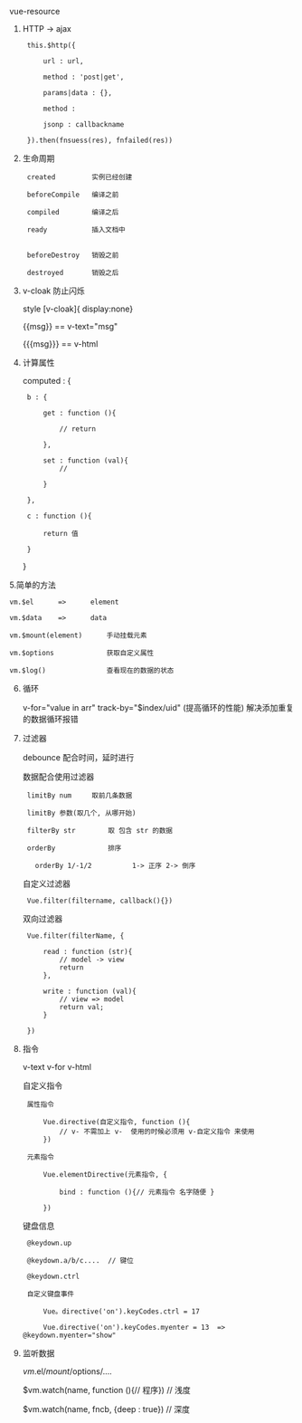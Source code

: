 vue-resource

1. HTTP -> ajax

        this.$http({

            url : url,

            method : 'post|get',

            params|data : {},

            method :

            jsonp : callbackname

        }).then(fnsuess(res), fnfailed(res))

2. 生命周期

        created         实例已经创建

        beforeCompile   编译之前

        compiled        编译之后

        ready           插入文档中


        beforeDestroy   销毁之前

        destroyed       销毁之后

3. v-cloak 防止闪烁

    style
    [v-cloak]{ display:none}

    {{msg}} == v-text="msg"

    {{{msg}}} == v-html


4. 计算属性

    computed : {

        b : {

            get : function (){

                // return

            },

            set : function (val){
                //

            }

        },

        c : function (){

            return 值

        }
    }


5.简单的方法

    vm.$el      =>      element

    vm.$data    =>      data

    vm.$mount(element)      手动挂载元素

    vm.$options             获取自定义属性

    vm.$log()               查看现在的数据的状态


6. 循环

    v-for="value in arr"  track-by="$index/uid"     (提高循环的性能) 解决添加重复的数据循环报错

7. 过滤器

    debounce        配合时间，延时进行

    数据配合使用过滤器

        limitBy num     取前几条数据

        limitBy 参数(取几个, 从哪开始)

        filterBy str        取 包含 str 的数据

        orderBy             排序

          orderBy 1/-1/2          1-> 正序 2-> 倒序

    自定义过滤器

        Vue.filter(filtername, callback(){})

    双向过滤器

        Vue.filter(filterName, {

            read : function (str){
                // model -> view
                return
            },

            write : function (val){
                // view => model
                return val;
            }

        })

8. 指令

    v-text
    v-for
    v-html

    自定义指令

        属性指令

            Vue.directive(自定义指令, function (){
                // v- 不需加上 v-  使用的时候必须用 v-自定义指令 来使用
            })

        元素指令

            Vue.elementDirective(元素指令, {

                bind : function (){// 元素指令 名字随便 }

            })

    键盘信息

        @keydown.up

        @keydown.a/b/c....  // 键位

        @keydown.ctrl

        自定义键盘事件

            Vue。directive('on').keyCodes.ctrl = 17

            Vue.directive('on').keyCodes.myenter = 13  =>  @keydown.myenter="show"

9. 监听数据

    $vm.$el/$mount/$options/....

    $vm.watch(name, function (){// 程序})     // 浅度

    $vm.watch(name, fncb, {deep : true})        // 深度































